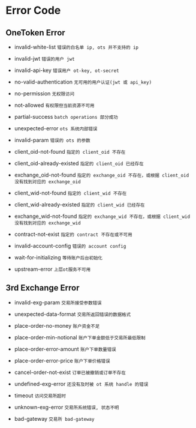 Error Code
====

## OneToken Error

* invalid-white-list  `错误的白名单 ip, ots 并不支持的 ip`
* invalid-jwt  `错误的用户 jwt`
* invalid-api-key  `错误用户 ot-key, ot-secret`
* no-valid-authentication  `无可用的用户认证(jwt 或 api_key)`
* no-permission  `无权限访问`
* not-allowed  `有权限但当前资源不可用`

* partial-success  `batch operations 部分成功`
* unexpected-error  `ots 系统内部错误`
* invalid-param  `错误的 ots 的参数`
* client_oid-not-found  `指定的 client_oid 不存在`
* client_oid-already-existed  `指定的 client_oid 已经存在`
* exchange_oid-not-found  `指定的 exchange_oid 不存在，或根据 client_oid 没有找到对应的 exchange_oid`
* client_wid-not-found  `指定的 client_wid 不存在`
* client_wid-already-existed  `指定的 client_wid 已经存在`
* exchange_wid-not-found  `指定的 exchange_wid 不存在，或根据 client_wid 没有找到对应的 exchange_wid`
* contract-not-exist  `指定的 contract 不存在或不可用`
* invalid-account-config  `错误的 account config`
* wait-for-initializing  `等待账户后台初始化`
* upstream-error  `上层ot服务不可用`
    
## 3rd Exchange Error

* invalid-exg-param  `交易所接受参数错误`
* unexpected-data-format  `交易所返回错误的数据格式`
* place-order-no-money `账户资金不足`
* place-order-min-notional  `账户下单金额低于交易所最低限制`
* place-order-error-amount  `账户下单数量错误`
* place-order-error-price  `账户下单价格错误`
* cancel-order-not-exist  `订单已被撤销或订单不存在`
* undefined-exg-error  `还没有及时被 ot 系统 handle 的错误`

* timeout  `访问交易所超时`
* unknown-exg-error `交易所系统错误, 状态不明`
* bad-gateway  `交易所 bad-gateway`

